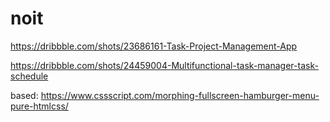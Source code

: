 # noit


https://dribbble.com/shots/23686161-Task-Project-Management-App

https://dribbble.com/shots/24459004-Multifunctional-task-manager-task-schedule

based:
https://www.cssscript.com/morphing-fullscreen-hamburger-menu-pure-htmlcss/
